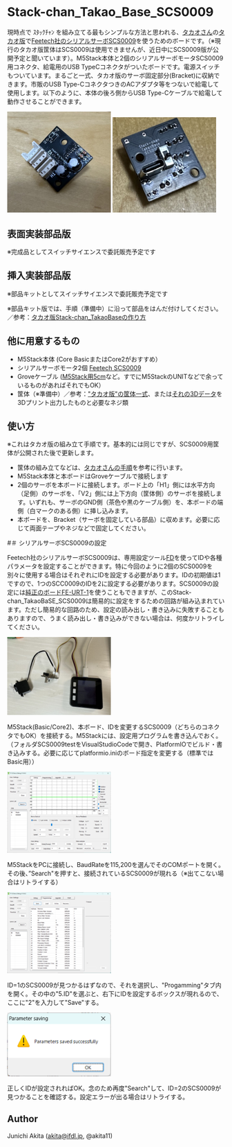 # Stack-chan_Takao_Base_SCS0009

現時点で ｽﾀｯｸﾁｬﾝ を組み立てる最もシンプルな方法と思われる、[タカオさん](https://twitter.com/mongonta555)の[タカオ版](https://mongonta.booth.pm/)で[Feetech社のシリアルサーボSCS0009](https://www.switch-science.com/products/8042)を使うためのボードです。（※現行のタカオ版筐体はSCS0009は使用できませんが、近日中にSCS0009版が公開予定と聞いています）。M5Stack本体と2個のシリアルサーボモータSCS0009用コネクタ、給電用のUSB TypeCコネクタがついたボードです。電源スイッチもついています。まるごと一式、タカオ版のサーボ固定部分(Bracket)に収納できます。市販のUSB Type-CコネクタつきのACアダプタ等をつないで給電して使用します。以下のように、本体の後ろ側からUSB Type-Cケーブルで給電して動作させることができます。

<img src="https://github.com/akita11/Stack-chan_Takao_Base_SCS0009/blob/main/ScTB0009_1.jpg" width="240px">

<img src="https://github.com/akita11/Stack-chan_Takao_Base_SCS0009/blob/main/ScTB0009_2.jpg" width="240px">


## 表面実装部品版

※完成品としてスイッチサイエンスで委託販売予定です



## 挿入実装部品版


※部品キットとしてスイッチサイエンスで委託販売予定です

※部品キット版では、手順（準備中）に沿って部品をはんだ付けしてください。／参考：[タカオ版Stack-chan_TakaoBaseの作り方](https://github.com/akita11/Stack-chan_Takao_Base/blob/main/Build/README.md)


## 他に用意するもの

- M5Stack本体 (Core BasicまたはCore2がおすすめ）
- シリアルサーボモータ2個 [Feetech SCS0009](https://www.switch-science.com/products/8042)
- Groveケーブル ([M5Stack用5cm](https://www.switch-science.com/products/8664)など。すでにM5StackのUNITなどで余っているものがあればそれでもOK）
- 筐体（※準備中）／参考：["タカオ版"の筐体一式](https://mongonta.booth.pm/)、または[それの3Dデータ](https://github.com/meganetaaan/stack-chan/tree/dev/v1.0/case/contributed/mongonta_case_for_SG90_and_M5GoBottomBoard)を3Dプリント出力したものと必要なネジ類


## 使い方

※これはタカオ版の組み立て手順です。基本的には同じですが、SCS0009用筐体が公開された後で更新します。

- 筐体の組み立てなどは、[タカオさんの手順](https://raspberrypi.mongonta.com/how-to-build-easy-stackchan-m5gobottom/)を参考に行います。
- M5Stack本体と本ボードはGroveケーブルで接続します
- 2個のサーボを本ボードに接続します。ボード上の「H1」側には水平方向（足側）のサーボを、「V2」側には上下方向（筐体側）のサーボを接続します。いずれも、サーボのGND側（茶色や黒のケーブル側）を、本ボードの端側（白マークのある側）に挿し込みます。
- 本ボードを、Bracket（サーボを固定している部品）に収めます。必要に応じて両面テープやネジなどで固定してください。


#＃ シリアルサーボSCS0009の設定

Feetech社のシリアルサーボSCS0009は、専用設定ツール[FD](https://gitee.com/ftservo/fddebug)を使ってIDや各種パラメータを設定することができます。特に今回のように2個のSCS0009を別々に使用する場合はそれぞれにIDを設定する必要があります。IDの初期値は1ですので、1つのSCC0009のIDを2に設定する必要があります。SCS0009の設定には[純正のボードFE-URT-1](https://akizukidenshi.com/catalog/g/gM-16295/)を使うこともできますが、このStack-chan_TakaoBaSE_SCS0009は簡易的に設定をするための回路が組み込まれています。ただし簡易的な回路のため、設定の読み出し・書き込みに失敗することもありますので、うまく読み出し・書き込みができない場合は、何度かリトライしてください。

<img src="https://github.com/akita11/Stack-chan_Takao_Base_SCS0009/blob/main/config0.jpg" width="240px">

M5Stack(Basic/Core2)、本ボード、IDを変更するSCS0009（どちらのコネクタでもOK）を接続する。M5Stackには、設定用プログラムを書き込んでおく。（フォルダSCS0009testをVisualStudioCodeで開き、PlatformIOでビルド・書き込みする。必要に応じてplatformio.iniのボード指定を変更する（標準ではBasic用））

<img src="https://github.com/akita11/Stack-chan_Takao_Base_SCS0009/blob/main/config1.png" width="240px">

M5StackをPCに接続し、BaudRateを115,200を選んでそのCOMポートを開く。その後、”Search"を押すと、接続されているSCS0009が現れる（※出てこない場合はリトライする）

<img src="https://github.com/akita11/Stack-chan_Takao_Base_SCS0009/blob/main/config2.png" width="240px">

ID=1のSCS0009が見つかるはずなので、それを選択し、"Progamming"タブ内を開く。その中の"5.ID"を選ぶと、右下にIDを設定するボックスが現れるので、ここに"2"を入力して"Save"する。

<img src="https://github.com/akita11/Stack-chan_Takao_Base_SCS0009/blob/main/config3.png" width="240px">

正しくIDが設定されればOK。念のため再度"Search"して、ID=2のSCS0009が見つかることを確認する。設定エラーが出る場合はリトライする。



## Author

Junichi Akita (akita@ifdl.jp, @akita11)



